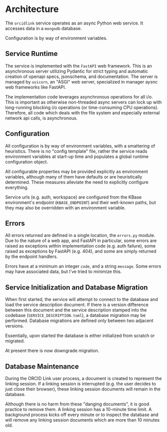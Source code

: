 # Architecture

The `orcidlink` service operates as an async Python web service. It accesses data in a `mongodb` database.

Configuration is by way of environment variables.

## Service Runtime

The service is implemented with the `FastAPI` web framework. This is an asynchronous server utilizing Pydantic for strict typing and automatic creation of openapi specs, jsonschema, and documentation. The server is managed by `uvicorn`, an "ASGI" web server, specialized in manager aysnc web frameworks like FastAPI.

The implementation code leverages asynchronous operations for all i/o. This is important as otherwise non-threaded async servers can lock up with long-running blocking i/o operations (or time-consuming CPU operations). Therefore, all code which deals with the file system and especially external network api calls, is asynchronous.

## Configuration

All configuration is by way of environment variables, with a smattering of heuristics. There is no "config template" file, rather the service reads environment variables at start-up time and populates a global runtime configuration object.

All configurable properties may be provided explicitly as environment variables, although many of them have defaults or are heuristically determined. These measures alleviate the need to explicitly configure everything.

Service urls (e.g. auth, workspace) are configured from the KBase environment's endpoint (`KBASE_ENDPOINT`) and their well-known paths, but they may also be overridden with an environment variable.

## Errors

All errors returned are defined in a single location, the `errors.py` module. Due to the nature of a web app, and FastAPI in particular, some errors are raised as exceptions within implementation code (e.g. auth failure), some raised as exceptions by FastAPI (e.g. 404), and some are simply returned by the endpoint handlers.

Errors have at a minimum an integer `code`, and a string `message`. Some errors may have associated data, but I've tried to minimize this.

## Service Initialization and Database Migration

When first started, the service will attempt to connect to the database and load the service description document. If there is a version difference between this document and the service description stamped into the codebase (`SERVICE_DESCRIPTION.toml`), a database migration may be performed. Database migrations are defined only between two adjacent versions.

Essentially, upon started the database is either initialized from scratch or migrated.

At present there is now downgrade migration.

## Database Maintenance

During the ORCID Link user process, a document is created to represent the linking session. If a linking session is interrupted (e.g. the user decides to just close their browser), these linking session documents will remain in the database.

Although there is no harm from these "danging documents", it is good practice to remove them. A linking session has a 10-minute time limit. A background process kicks off every minute or to inspect the database and will remove any linking session documents which are more than 10 minutes old.
